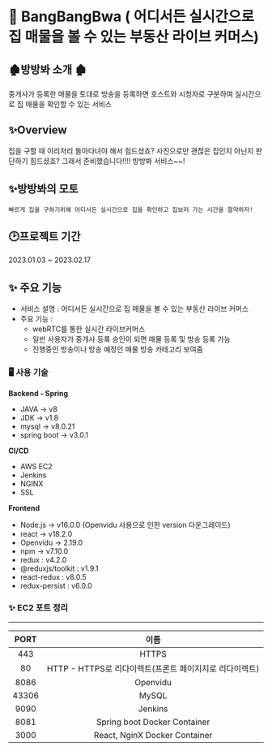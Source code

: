 # 🏢 BangBangBwa ( 어디서든 실시간으로 집 매물을 볼 수 있는 부동산 라이브 커머스)

## 🏚방방봐 소개 🏚
중개사가 등록한 매물을 토대로 방송을 등록하면 호스트와 시청자로 구분하여 실시간으로 집 매물을 확인할 수 있는 서비스


## ✨Overview
집을 구할 때 이리저리 돌아다녀야 해서 힘드셨죠? 사진으로만 괜찮은 집인지 아닌지 판단하기 힘드셨죠? 그래서 준비했습니다!!!! 방방봐 서비스~~!

## ✨방방봐의 모토
`빠르게 집을 구하기위해 어디서든 실시간으로 집을 확인하고 집보러 가는 시간을 절약하자!`

## 🕑프로젝트 기간
2023.01.03 ~ 2023.02.17


## ✨ 주요 기능

- 서비스 설명 : 어디서든 실시간으로 집 매물을 볼 수 있는 부동산 라이브 커머스
- 주요 기능 :
    - webRTC를 통한 실시간 라이브커머스
    - 일반 사용자가 중개사 등록 승인이 되면 매물 등록 및 방송 등록 가능
    - 진행중인 방송이나 방송 예정인 매물 방송 카테고리 보여줌

### 🖥️ 사용 기술

**Backend - Spring**

- JAVA → v8
- JDK → v1.8
- mysql → v8.0.21
- spring boot → v3.0.1

**CI/CD**

- AWS EC2
- Jenkins
- NGINX
- SSL

**Frontend**

- Node.js → v16.0.0 (Openvidu 사용으로 인한 version 다운그레이드)
- react → v18.2.0
- Openvidu → 2.19.0
- npm → v7.10.0
- redux : v4.2.0
- @reduxjs/toolkit : v1.9.1
- react-redux : v8.0.5
- redux-persist : v6.0.0


### ✨ EC2 포트 정리
---
|**PORT**|**이름**|
|:---:|:---:|
|443|HTTPS|
|80|HTTP - HTTPS로 리다이렉트(프론트 페이지지로 리다이렉트)|
|8086|Openvidu|
|43306|MySQL|
|9090|Jenkins|
|8081|Spring boot Docker Container|
|3000|React, NginX Docker Container|

